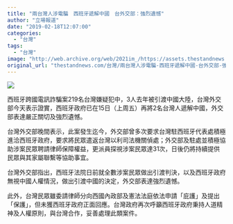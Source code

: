 ```yaml
---
title: "兩台灣人涉電騙　西班牙遞解中國　台外交部：強烈遺憾"
author: "立場報道"
date: "2019-02-18T12:07:00"
categories:
  - "台灣"
tags:
  - "台灣"
image: "http://web.archive.org/web/2021im_/https://assets.thestandnews.com/media/photos/arrest-tw_ANkTT.png"
original_url: "thestandnews.com/台灣/兩台灣人涉電騙-西班牙遞解中國-台外交部-強烈遺憾"
---
```

![](http://web.archive.org/web/2021im_/https://assets.thestandnews.com/media/photos/arrest-tw_ANkTT.png)

西班牙跨國電訊詐騙案219名台灣嫌疑犯中，3人去年被引渡中國大陸，台灣外交部今天表示證實，西班牙政府已在15日（上周五）再將2名台灣人遞解中國，外交部表達嚴正關切及強烈遺憾。

台灣外交部晚間表示，此案發生迄今，外交部曾多次要求台灣駐西班牙代表處積極進洽西班牙政府，要求將民眾遣返台灣以利司法機關偵處；外交部及駐處並積極協助涉案民眾聘請律師保障權益，更派員探視涉案民眾達31次，日後仍將持續提供民眾與其家屬聯繫等協助事宜。

台灣外交部指出，西班牙法院日前就全數涉案民眾做出引渡判決，以及西班牙政府無視中國人權情況，做出引渡中國的決定，外交部表達強烈遺憾。

此外，台灣民眾雖委請律師分向西國內政部及憲法法庭依法申請「庇護」及提出「保護」，但未獲西班牙政府正面回應。台灣政府再次呼籲西班牙政府秉持人道精神及人權原則，與台灣合作，妥善處理此類案件。